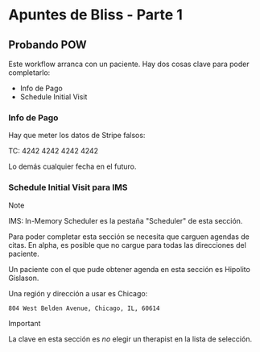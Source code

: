 # Apuntes de Bliss - Parte 1

## Probando POW

Este workflow arranca con un paciente. Hay dos cosas clave para poder completarlo:

- Info de Pago
- Schedule Initial Visit

### Info de Pago

Hay que meter los datos de Stripe falsos:

TC: 4242 4242 4242 4242

Lo demás cualquier fecha en el futuro.

### Schedule Initial Visit para IMS

> [!Note]
> IMS: In-Memory Scheduler es la pestaña "Scheduler" de esta sección.


Para poder completar esta sección se necesita que carguen agendas de citas. En alpha, es posible que no cargue para todas las direcciones del paciente.

Un paciente con el que pude obtener agenda en esta sección es Hipolito Gislason.

Una región y dirección a usar es Chicago:

```
804 West Belden Avenue, Chicago, IL, 60614
```

> [!Important]
> La clave en esta sección es _no_ elegir un therapist en la lista de selección.